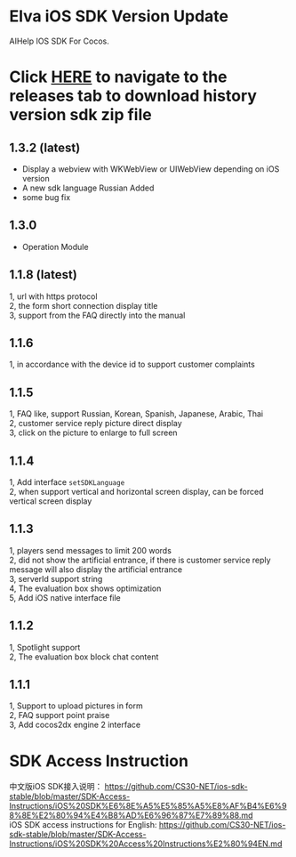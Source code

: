 # Elva iOS SDK Version Update
AIHelp IOS SDK For Cocos.

# Click [HERE](https://github.com/AI-HELP/cocos-iOS-SDK-stable/releases) to navigate to the releases tab to download history version sdk zip file

## 1.3.2 (latest)
* Display a webview with WKWebView or UIWebView depending on iOS version
* A new sdk language Russian Added
* some bug fix

## 1.3.0 
* Operation Module

## 1.1.8 (latest)
1, url with https protocol<br />
2, the form short connection display title<br />
3, support from the FAQ directly into the manual
## 1.1.6
1, in accordance with the device id to support customer complaints
## 1.1.5
1, FAQ like, support Russian, Korean, Spanish, Japanese, Arabic, Thai<br />
2, customer service reply picture direct display<br />
3, click on the picture to enlarge to full screen

## 1.1.4
1, Add interface `setSDKLanguage`<br />
2, when support vertical and horizontal screen display, can be forced vertical screen display

## 1.1.3
1, players send messages to limit 200 words <br />
2, did not show the artificial entrance, if there is customer service reply message will also display the artificial entrance <br />
3, serverId support string <br />
4, The evaluation box shows optimization<br />
5, Add iOS native interface file

## 1.1.2
1, Spotlight support<br />
2, The evaluation box block chat content

## 1.1.1
1, Support to upload pictures in form <br />
2, FAQ support point praise<br />
3, Add cocos2dx engine 2 interface

# SDK Access Instruction
中文版iOS SDK接入说明： https://github.com/CS30-NET/ios-sdk-stable/blob/master/SDK-Access-Instructions/iOS%20SDK%E6%8E%A5%E5%85%A5%E8%AF%B4%E6%98%8E%E2%80%94%E4%B8%AD%E6%96%87%E7%89%88.md <br />
iOS SDK access instructions for English: https://github.com/CS30-NET/ios-sdk-stable/blob/master/SDK-Access-Instructions/iOS%20SDK%20Access%20Instructions%E2%80%94EN.md
